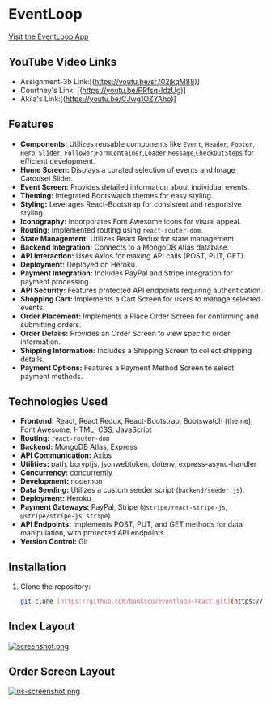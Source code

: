 # EventLoop
[Visit the EventLoop App](https://apple-pie-03597-d1b1c78536a9.herokuapp.com/)

## YouTube Video Links 
- Assignment-3b Link:[(https://youtu.be/sr702jkqM88)]
- Courtney's Link: [(https://youtu.be/PRfsq-IdzUg)]
- Akila's Link:[(https://youtu.be/CJwg1OZYAho)]

## Features

- **Components:** Utilizes reusable components like `Event`, `Header`, `Footer`, `Hero Slider`, `Follower`,`FormContainer`,`Loader`,`Message`,`CheckOutSteps` for efficient development.
- **Home Screen:** Displays a curated selection of events and Image Carousel Slider.
- **Event Screen:** Provides detailed information about individual events.
- **Theming:** Integrated Bootswatch themes for easy styling.
- **Styling:** Leverages React-Bootstrap for consistent and responsive styling.
- **Iconography:** Incorporates Font Awesome icons for visual appeal.
- **Routing:** Implemented routing using `react-router-dom`.
- **State Management:** Utilizes React Redux for state management.
- **Backend Integration:** Connects to a MongoDB Atlas database.
- **API Interaction:** Uses Axios for making API calls (POST, PUT, GET).
- **Deployment:** Deployed on Heroku.
- **Payment Integration:** Includes PayPal and Stripe integration for payment processing.
- **API Security:** Features protected API endpoints requiring authentication.
- **Shopping Cart:** Implements a Cart Screen for users to manage selected events.
- **Order Placement:** Implements a Place Order Screen for confirming and submitting orders.
- **Order Details:** Provides an Order Screen to view specific order information.
- **Shipping Information:** Includes a Shipping Screen to collect shipping details.
- **Payment Options:** Features a Payment Method Screen to select payment methods.

## Technologies Used

- **Frontend:** React, React Redux, React-Bootstrap, Bootswatch (theme), Font Awesome, HTML, CSS, JavaScript
- **Routing:** `react-router-dom`
- **Backend:** MongoDB Atlas, Express
- **API Communication:** Axios
- **Utilities:** path, bcryptjs, jsonwebtoken, dotenv, express-async-handler
- **Concurrency:** concurrently
- **Development:** nodemon
- **Data Seeding:** Utilizes a custom seeder script (`backend/seeder.js`).
- **Deployment:** Heroku
- **Payment Gateways:** PayPal, Stripe (`@stripe/react-stripe-js`, `@stripe/stripe-js`, `stripe`)
- **API Endpoints:** Implements POST, PUT, and GET methods for data manipulation, with protected API endpoints.
- **Version Control:** Git

## Installation

1. Clone the repository:
   ```bash
   git clone [https://github.com/banksco/eventloop-react.git](https://github.com/banksco/eventloop-react.git)
## Index Layout
[![screenshot.png](https://i.postimg.cc/5Nm3qDKC/screenshot.png)](https://postimg.cc/jLLPR3bx)

## Order Screen Layout
[![os-screenshot.png](https://i.postimg.cc/J7SKjcgN/os-screenshot.png)](https://postimg.cc/mhNQsMTk)

